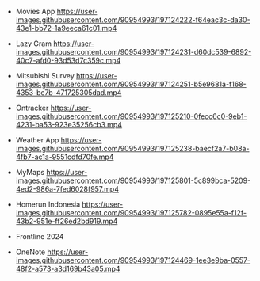 - Movies App
https://user-images.githubusercontent.com/90954993/197124222-f64eac3c-da30-43e1-bb72-1a9eeca61c01.mp4


- Lazy Gram
https://user-images.githubusercontent.com/90954993/197124231-d60dc539-6892-40c7-afd0-93d53d7c359c.mp4


- Mitsubishi Survey
https://user-images.githubusercontent.com/90954993/197124251-b5e9681a-f168-4353-bc7b-471725305dad.mp4

- Ontracker
https://user-images.githubusercontent.com/90954993/197125210-0fecc6c0-9eb1-4231-ba53-923e35256cb3.mp4

- Weather App
https://user-images.githubusercontent.com/90954993/197125238-baecf2a7-b08a-4fb7-ac1a-9551cdfd70fe.mp4



- MyMaps
https://user-images.githubusercontent.com/90954993/197125801-5c899bca-5209-4ed2-986a-7fed6028f957.mp4


- Homerun Indonesia
https://user-images.githubusercontent.com/90954993/197125782-0895e55a-f12f-43b2-951e-ff26ed2bd919.mp4


- Frontline 2024

- OneNote
https://user-images.githubusercontent.com/90954993/197124469-1ee3e9ba-0557-48f2-a573-a3d169b43a05.mp4



